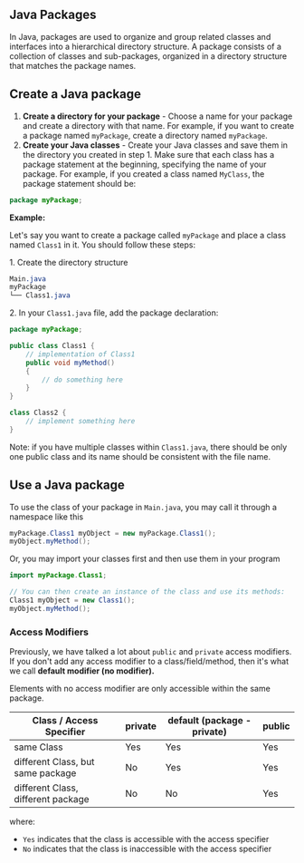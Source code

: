 ## Java Packages

In Java, packages are used to organize and group related classes and interfaces into a hierarchical directory structure. A package consists of a collection of classes and sub-packages, organized in a directory structure that matches the package names.

## Create a Java package

1.  **Create a directory for your package** \- Choose a name for your package and create a directory with that name. For example, if you want to create a package named `myPackage`, create a directory named `myPackage`.
2.  **Create your Java classes** \- Create your Java classes and save them in the directory you created in step 1. Make sure that each class has a package statement at the beginning, specifying the name of your package. For example, if you created a class named `MyClass`, the package statement should be:

```java
package myPackage;
```

**Example:**

Let's say you want to create a package called `myPackage` and place a class named `Class1` in it. You should follow these steps:

1. Create the directory structure

```css
Main.java
myPackage
└── Class1.java
```

2. In your `Class1.java` file, add the package declaration:

```Java
package myPackage;

public class Class1 {
    // implementation of Class1
    public void myMethod()
    {
    	// do something here
    }
}

class Class2 { 
    // implement something here
}
```

Note: if you have multiple classes within `Class1.java`, there should be only one public class and its name should be consistent with the file name.

## Use a Java package

To use the class of your package in `Main.java`, you may call it through a namespace like this

```Java
myPackage.Class1 myObject = new myPackage.Class1();
myObject.myMethod();
```

Or, you may import your classes first and then use them in your program

```java
import myPackage.Class1;

// You can then create an instance of the class and use its methods:
Class1 myObject = new Class1();
myObject.myMethod();
```

### Access Modifiers

Previously, we have talked a lot about `public` and `private` access modifiers. If you don't add any access modifier to a class/field/method, then it's what we call **default modifier (no modifier).**

Elements with no access modifier are only accessible within the same package.

| Class / Access Specifier | private | default (package - private) | public |
| --- | --- | --- | --- |
| same Class | Yes | Yes | Yes |
| different Class, but same package | No  | Yes | Yes |
| different Class, different package | No  | No  | Yes |

where:

- `Yes` indicates that the class is accessible with the access specifier
- `No` indicates that the class is inaccessible with the access specifier
